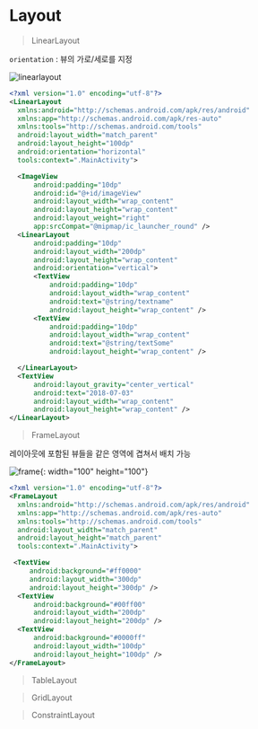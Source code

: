# Layout

> LinearLayout

  `orientation` : 뷰의 가로/세로를 지정


  ![linearlayout](https://user-images.githubusercontent.com/26784875/42209376-73713ad4-7ee9-11e8-9253-42706aabab50.png)  

  ~~~xml
  <?xml version="1.0" encoding="utf-8"?>
  <LinearLayout
    xmlns:android="http://schemas.android.com/apk/res/android"
    xmlns:app="http://schemas.android.com/apk/res-auto"
    xmlns:tools="http://schemas.android.com/tools"
    android:layout_width="match_parent"
    android:layout_height="100dp"
    android:orientation="horizontal"
    tools:context=".MainActivity">

    <ImageView
        android:padding="10dp"
        android:id="@+id/imageView"
        android:layout_width="wrap_content"
        android:layout_height="wrap_content"
        android:layout_weight="right"
        app:srcCompat="@mipmap/ic_launcher_round" />
    <LinearLayout
        android:padding="10dp"
        android:layout_width="200dp"
        android:layout_height="wrap_content"
        android:orientation="vertical">
        <TextView
            android:padding="10dp"
            android:layout_width="wrap_content"
            android:text="@string/textname"
            android:layout_height="wrap_content" />
        <TextView
            android:padding="10dp"
            android:layout_width="wrap_content"
            android:text="@string/textSome"
            android:layout_height="wrap_content" />

    </LinearLayout>
    <TextView
        android:layout_gravity="center_vertical"
        android:text="2018-07-03"
        android:layout_width="wrap_content"
        android:layout_height="wrap_content" />
  </LinearLayout>
  ~~~


> FrameLayout

  레이아웃에 포함된 뷰들을 같은 영역에 겹쳐서 배치 가능

  ![frame](https://user-images.githubusercontent.com/26784875/42210932-39ac4fba-7eed-11e8-8f7a-83d29d4cd174.png){: width="100" height="100"}

  ~~~xml
  <?xml version="1.0" encoding="utf-8"?>
 <FrameLayout
    xmlns:android="http://schemas.android.com/apk/res/android"
    xmlns:app="http://schemas.android.com/apk/res-auto"
    xmlns:tools="http://schemas.android.com/tools"
    android:layout_width="match_parent"
    android:layout_height="match_parent"
    tools:context=".MainActivity">

   <TextView
       android:background="#ff0000"
       android:layout_width="300dp"
       android:layout_height="300dp" />
    <TextView
        android:background="#00ff00"
        android:layout_width="200dp"
        android:layout_height="200dp" />
    <TextView
        android:background="#0000ff"
        android:layout_width="100dp"
        android:layout_height="100dp" />
  </FrameLayout>
  ~~~

> TableLayout


> GridLayout


> ConstraintLayout
